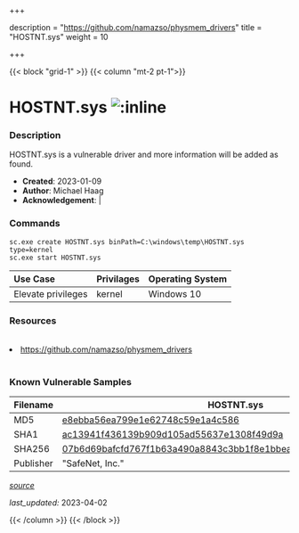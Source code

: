 +++

description = "https://github.com/namazso/physmem_drivers"
title = "HOSTNT.sys"
weight = 10

+++


{{< block "grid-1" >}}
{{< column "mt-2 pt-1">}}


# HOSTNT.sys ![:inline](/images/twitter_verified.png) 


### Description

HOSTNT.sys is a vulnerable driver and more information will be added as found.

- **Created**: 2023-01-09
- **Author**: Michael Haag
- **Acknowledgement**:  | [](https://twitter.com/)

### Commands

```
sc.exe create HOSTNT.sys binPath=C:\windows\temp\HOSTNT.sys type=kernel
sc.exe start HOSTNT.sys
```

| Use Case | Privilages | Operating System | 
|:---- | ---- | ---- |
| Elevate privileges | kernel | Windows 10 |

### Resources
<br>
<li><a href=" https://github.com/namazso/physmem_drivers"> https://github.com/namazso/physmem_drivers</a></li>
<br>

### Known Vulnerable Samples

| Filename | HOSTNT.sys |
|:---- | ---- | 
| MD5 | <a href="https://www.virustotal.com/gui/file/e8ebba56ea799e1e62748c59e1a4c586">e8ebba56ea799e1e62748c59e1a4c586</a> |
| SHA1 | <a href="https://www.virustotal.com/gui/file/ac13941f436139b909d105ad55637e1308f49d9a">ac13941f436139b909d105ad55637e1308f49d9a</a> |
| SHA256 | <a href="https://www.virustotal.com/gui/file/07b6d69bafcfd767f1b63a490a8843c3bb1f8e1bbea56176109b5743c8f7d357">07b6d69bafcfd767f1b63a490a8843c3bb1f8e1bbea56176109b5743c8f7d357</a> |
| Publisher | &#34;SafeNet, Inc.&#34; || Signature | SafeNet, Inc., VeriSign Class 3 Code Signing 2004 CA, VeriSign Class 3 Public Primary CA   || Description | Hostnt 64-bit driver |


[*source*](https://github.com/magicsword-io/LOLDrivers/tree/main/yaml/hostnt.sys.yml)

*last_updated:* 2023-04-02








{{< /column >}}
{{< /block >}}
